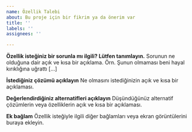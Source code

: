 ```yaml
---
name: Özellik Talebi
about: Bu proje için bir fikrim ya da önerim var
title: ''
labels: ''
assignees: ''

---
```


**Özellik isteğiniz bir sorunla mı ilgili? Lütfen tanımlayın.**
Sorunun ne olduğuna dair açık ve kısa bir açıklama. Örn. Şunun olmaması beni hayal kırıklığına uğrattı [...]

**İstediğiniz çözümü açıklayın**
Ne olmasını istediğinizin açık ve kısa bir açıklaması.

**Değerlendirdiğiniz alternatifleri açıklayın**
Düşündüğünüz alternatif çözümlerin veya özelliklerin açık ve kısa bir açıklaması.

**Ek bağlam**
Özellik isteğiyle ilgili diğer bağlamları veya ekran görüntülerini buraya ekleyin.
